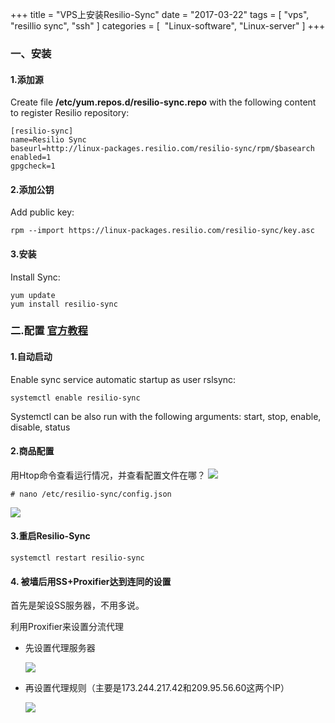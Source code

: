 +++
title = "VPS上安装Resilio-Sync"
date = "2017-03-22"
tags = [ "vps", "resillio sync", "ssh"  ]
categories = [
​	"Linux-software",
   "Linux-server"
]
+++

### 一、安装
#### 1.添加源
Create file **/etc/yum.repos.d/resilio-sync.repo** with the following content to register Resilio repository:

```
[resilio-sync]
name=Resilio Sync
baseurl=http://linux-packages.resilio.com/resilio-sync/rpm/$basearch
enabled=1
gpgcheck=1
```

 <!-- more -->

#### 2.添加公钥
Add public key:
```
rpm --import https://linux-packages.resilio.com/resilio-sync/key.asc
```
#### 3.安装
Install Sync:
```
yum update
yum install resilio-sync
```
### 二.配置 **[官方教程](https://help.getsync.com/hc/en-us/articles/206178924-Installing-Sync-package-on-Linux)**

#### 1.自动启动
Enable sync service automatic startup as user rslsync:
```
systemctl enable resilio-sync
```
Systemctl can be also run with the following arguments: start, stop, enable, disable, status

#### 2.商品配置
用Htop命令查看运行情况，并查看配置文件在哪？
![](http://p.xbay.top/snipaste_20170322_175233.png)
```
# nano /etc/resilio-sync/config.json
```
![](http://p.xbay.top/snipaste_20170322_175155.png)
#### 3.重启Resilio-Sync
```
systemctl restart resilio-sync
```

#### 4. 被墙后用SS+Proxifier达到连同的设置

首先是架设SS服务器，不用多说。

利用Proxifier来设置分流代理

* 先设置代理服务器

  ![](http://p.jtree.cc/blog/20181205131855.png?imageslim)

* 再设置代理规则（主要是173.244.217.42和209.95.56.60这两个IP）

  ![](http://p.jtree.cc/blog/20181205131918.png?imageslim)


